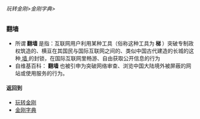 ###### 玩转金刚>金刚字典>

### 翻墙
- 所谓<strong> 翻墙 </strong>是指：互联网用户利用某种工具（俗称这种工具为<strong> 梯 </strong>）突破专制政权筑造的、横亘在其国民与国际互联网之间的、类似中国古代建造的长城的这种[ 墙 ]()的封锁，在国际互联网里畅游、自由获取公开信息的行为
- 自维基百科：<strong> 翻墙 </strong>也被引申为突破网络审查、浏览中国大陆境外被屏蔽的网站或使用服务的行为。

#### 返回到
- [玩转金刚](https://github.com/a2zitpro/web/blob/master/LadderFree/A.md)
- [金刚字典](https://github.com/a2zitpro/web/blob/master/LadderFree/kkDictionary/KKDictionary.md)

